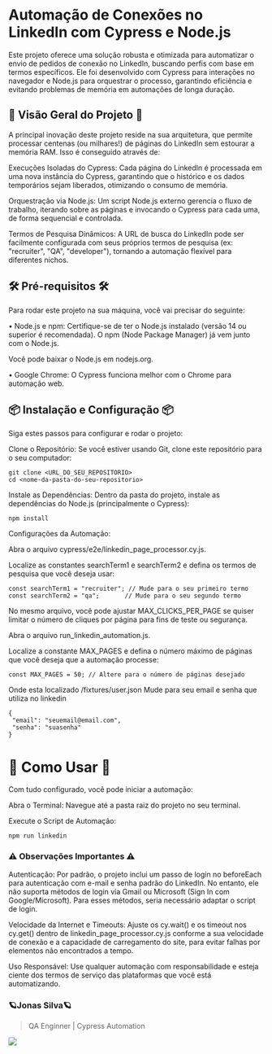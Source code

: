 
# Automação de Conexões no LinkedIn com Cypress e Node.js

Este projeto oferece uma solução robusta e otimizada para automatizar o envio de pedidos de conexão no LinkedIn, buscando perfis com base em termos específicos. Ele foi desenvolvido com Cypress para interações no navegador e Node.js para orquestrar o processo, garantindo eficiência e evitando problemas de memória em automações de longa duração.

## 🚀 Visão Geral do Projeto 🚀 

A principal inovação deste projeto reside na sua arquitetura, que permite processar centenas (ou milhares!) de páginas do LinkedIn sem estourar a memória RAM. Isso é conseguido através de:

Execuções Isoladas do Cypress: Cada página do LinkedIn é processada em uma nova instância do Cypress, garantindo que o histórico e os dados temporários sejam liberados, otimizando o consumo de memória.

Orquestração via Node.js: Um script Node.js externo gerencia o fluxo de trabalho, iterando sobre as páginas e invocando o Cypress para cada uma, de forma sequencial e controlada.

Termos de Pesquisa Dinâmicos: A URL de busca do LinkedIn pode ser facilmente configurada com seus próprios termos de pesquisa (ex: "recruiter", "QA", "developer"), tornando a automação flexível para diferentes nichos.

## 🛠️ Pré-requisitos 🛠️

Para rodar este projeto na sua máquina, você vai precisar do seguinte:

• Node.js e npm: Certifique-se de ter o Node.js instalado (versão 14 ou superior é recomendada). O npm (Node Package Manager) já vem junto com o Node.js.

Você pode baixar o Node.js em nodejs.org.

• Google Chrome: O Cypress funciona melhor com o Chrome para automação web.

## 📦 Instalação e Configuração 📦

Siga estes passos para configurar e rodar o projeto:

Clone o Repositório:
Se você estiver usando Git, clone este repositório para o seu computador:

    git clone <URL_DO_SEU_REPOSITORIO>
    cd <nome-da-pasta-do-seu-repositorio>

Instale as Dependências:
Dentro da pasta do projeto, instale as dependências do Node.js (principalmente o Cypress):

    npm install

Configurações da Automação:

Abra o arquivo cypress/e2e/linkedin_page_processor.cy.js.

Localize as constantes searchTerm1 e searchTerm2 e defina os termos de pesquisa que você deseja usar:

    const searchTerm1 = "recruiter"; // Mude para o seu primeiro termo
    const searchTerm2 = "qa";       // Mude para o seu segundo termo

No mesmo arquivo, você pode ajustar MAX_CLICKS_PER_PAGE se quiser limitar o número de cliques por página para fins de teste ou segurança.

Abra o arquivo run_linkedin_automation.js.

Localize a constante MAX_PAGES e defina o número máximo de páginas que você deseja que a automação processe:

    const MAX_PAGES = 50; // Altere para o número de páginas desejado

Onde esta localizado /fixtures/user.json
Mude para seu email e senha que utiliza no linkedin

    {
     "email": "seuemail@email.com",
     "senha": "suasenha"
    }

# 🚀 Como Usar 🚀

Com tudo configurado, você pode iniciar a automação:

Abra o Terminal: Navegue até a pasta raiz do projeto no seu terminal.

Execute o Script de Automação:

    npm run linkedin

###  ⚠️ Observações Importantes ⚠️

Autenticação: Por padrão, o projeto inclui um passo de login no beforeEach para autenticação com e-mail e senha padrão do LinkedIn. No entanto, ele não suporta métodos de login via Gmail ou Microsoft (Sign In com Google/Microsoft). Para esses métodos, seria necessário adaptar o script de login.

Velocidade da Internet e Timeouts: Ajuste os cy.wait() e os timeout nos cy.get() dentro de linkedin_page_processor.cy.js conforme a sua velocidade de conexão e a capacidade de carregamento do site, para evitar falhas por elementos não encontrados a tempo.

Uso Responsável: Use qualquer automação com responsabilidade e esteja ciente dos termos de serviço das plataformas que você está automatizando.

 ### 🪐Jonas Silva🪐

> QA Enginner | Cypress Automation

 <a href="https://www.linkedin.com/in/jonas-ferreira-a78200232/"><img src="https://img.shields.io/badge/LinkedIn-0077B5?style=for-the-badge&logo=linkedin&logoColor=white" /> 

